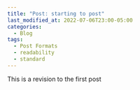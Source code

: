 ```yaml
---
title: "Post: starting to post"
last_modified_at: 2022-07-06T23:00-05:00
categories:
  - Blog
tags:
  - Post Formats
  - readability
  - standard
---
```

This is a revision to the first post
